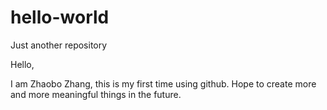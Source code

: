 # hello-world
Just another repository

Hello,

I am Zhaobo Zhang, this is my first time using github. Hope to create more and more meaningful things in the future.
